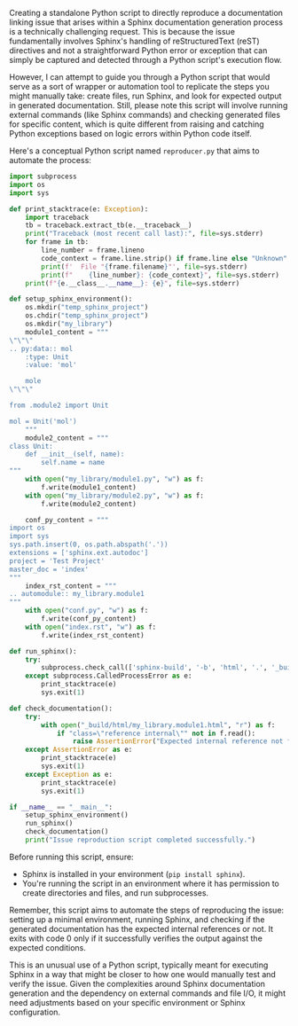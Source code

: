 Creating a standalone Python script to directly reproduce a documentation linking issue that arises within a Sphinx documentation generation process is a technically challenging request. This is because the issue fundamentally involves Sphinx's handling of reStructuredText (reST) directives and not a straightforward Python error or exception that can simply be captured and detected through a Python script's execution flow.

However, I can attempt to guide you through a Python script that would serve as a sort of wrapper or automation tool to replicate the steps you might manually take: create files, run Sphinx, and look for expected output in generated documentation. Still, please note this script will involve running external commands (like Sphinx commands) and checking generated files for specific content, which is quite different from raising and catching Python exceptions based on logic errors within Python code itself.

Here's a conceptual Python script named `reproducer.py` that aims to automate the process:

```python
import subprocess
import os
import sys

def print_stacktrace(e: Exception):
    import traceback
    tb = traceback.extract_tb(e.__traceback__)
    print("Traceback (most recent call last):", file=sys.stderr)
    for frame in tb:
        line_number = frame.lineno
        code_context = frame.line.strip() if frame.line else "Unknown"
        print(f'  File "{frame.filename}"', file=sys.stderr)
        print(f"    {line_number}: {code_context}", file=sys.stderr)
    print(f"{e.__class__.__name__}: {e}", file=sys.stderr)

def setup_sphinx_environment():
    os.mkdir("temp_sphinx_project")
    os.chdir("temp_sphinx_project")
    os.mkdir("my_library")
    module1_content = """
\"\"\"
.. py:data:: mol
    :type: Unit
    :value: 'mol'

    mole
\"\"\"

from .module2 import Unit

mol = Unit('mol')
    """
    module2_content = """
class Unit:
    def __init__(self, name):
        self.name = name
"""
    with open("my_library/module1.py", "w") as f:
        f.write(module1_content)
    with open("my_library/module2.py", "w") as f:
        f.write(module2_content)

    conf_py_content = """
import os
import sys
sys.path.insert(0, os.path.abspath('.'))
extensions = ['sphinx.ext.autodoc']
project = 'Test Project'
master_doc = 'index'
"""
    index_rst_content = """
.. automodule:: my_library.module1
"""
    with open("conf.py", "w") as f:
        f.write(conf_py_content)
    with open("index.rst", "w") as f:
        f.write(index_rst_content)

def run_sphinx():
    try:
        subprocess.check_call(['sphinx-build', '-b', 'html', '.', '_build/html'])
    except subprocess.CalledProcessError as e:
        print_stacktrace(e)
        sys.exit(1)

def check_documentation():
    try:
        with open("_build/html/my_library.module1.html", "r") as f:
            if "class=\"reference internal\"" not in f.read():
                raise AssertionError("Expected internal reference not found in documentation.")
    except AssertionError as e:
        print_stacktrace(e)
        sys.exit(1)
    except Exception as e:
        print_stacktrace(e)
        sys.exit(1)

if __name__ == "__main__":
    setup_sphinx_environment()
    run_sphinx()
    check_documentation()
    print("Issue reproduction script completed successfully.")
```

Before running this script, ensure:
- Sphinx is installed in your environment (`pip install sphinx`).
- You're running the script in an environment where it has permission to create directories and files, and run subprocesses.

Remember, this script aims to automate the steps of reproducing the issue: setting up a minimal environment, running Sphinx, and checking if the generated documentation has the expected internal references or not. It exits with code 0 only if it successfully verifies the output against the expected conditions.

This is an unusual use of a Python script, typically meant for executing Sphinx in a way that might be closer to how one would manually test and verify the issue. Given the complexities around Sphinx documentation generation and the dependency on external commands and file I/O, it might need adjustments based on your specific environment or Sphinx configuration.